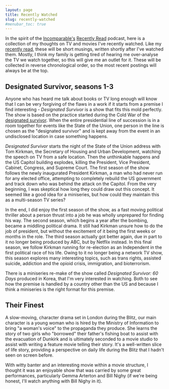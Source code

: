 ```yaml
---
layout: page
title: Recently Watched
slug: recently-watched
#menubar_toc: true
---
```


In the spirit of the [Incomparable's](https://www.theincomparable.com/) [Recently Read](https://www.theincomparable.com/recentlyread/) podcast, here is a collection of my thoughts on TV and movies I've recently watched. Like my [recently read](/recently-read), these will be short musings, written shortly after I've watched them. 
Mostly, I think my family is getting tired of hearing me over-analyse the TV we watch together, so this will give me an outlet for it. 
These will be collected in reverse chronological order, so the most recent postings will always be at the top. 

## Designated Survivor, seasons 1-3

Anyone who has heard me talk about books or TV long enough will know that I can be very forgiving of the flaws in a work if it starts from a premise I find interesting - *Designated Survivor* is a show that fits this mold perfectly. 
The show is based on the practice started during the Cold War of the [designated survivor](https://en.wikipedia.org/wiki/Designated_survivor).
When the entire presidential line of succession is in a room together for events like the State of the Union, one person in the line is chosen as the "designated survivor" and is kept away from the event in an undisclosed location in case something happens. 

*Designated Survivor* starts the night of the State of the Union address with Tom Kirkman, the Secretary of Housing and Urban Development, watching the speech on TV from a safe location. 
Then the unthinkable happens and the US Capitol building explodes, killing the President, Vice President, Cabinet, Congress, and Supreme Court. 
The first season of the show follows the newly inaugurated President Kirkman, a man who had never run for any elected office, attempting to completely rebuild the US government and track down who was behind the attack on the Capitol. 
From the very beginning, I was skeptical how long they could draw out this concept. 
It seemed like a good idea for a miniseries, but how could they maintain this as a multi-season TV series?

In the end, I did enjoy the first season of the show, as a fast moving political thriller about a person thrust into a job he was wholly unprepared for finding his way. 
The second season, which begins a year after the bombing, became a middling political drama.
It still had Kirkman unsure how to do the job of president, but without the excitement of it being the first weeks or months in the role.
The third season actually got better again, due in part to it no longer being produced by ABC, but by Netflix instead. 
In this final season, we follow Kirkman running for re-election as an Independent in the first political race of his life. 
Owing to it no longer being a network TV show, this season explores many interesting topics, such as trans rights, assisted suicide, addiction and the opioid crisis, immigration, and bioterrorism. 

There is a miniseries re-make of the show called *Designated Survivor: 60 Days* produced in Korea, that I'm very interested in watching. Both to see how the premise is handled by a country other than the US and because I think a miniseries is the right format for this premise.

## Their Finest

A slow-moving, character drama set in London during the Blitz, our main character is a young woman who is hired by the Ministry of Information to bring "a woman's voice" to the propaganda they produce. 
She learns the story of two girls who "borrowed" their father's fishing boat to assist with the evacuation of Dunkirk and is ultimately seconded to a movie studio to assist with writing a feature movie telling their story. 
It's a well-written slice of life story, providing a perspective on daily life during the Blitz that I hadn't seen on screen before.

With witty banter and an interesting movie within a movie structure, I thought it was an enjoyable show that was carried by some great performances, particularly Gemma Arterton and Bill Nighy (if we're being honest, I'll watch anything with Bill Nighy in it).
